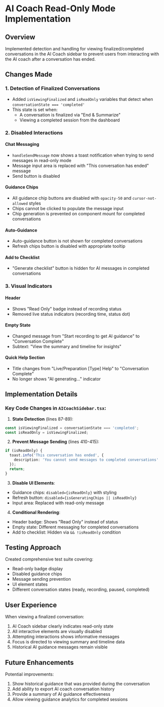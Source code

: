# AI Coach Read-Only Mode Implementation

## Overview
Implemented detection and handling for viewing finalized/completed conversations in the AI Coach sidebar to prevent users from interacting with the AI coach after a conversation has ended.

## Changes Made

### 1. Detection of Finalized Conversations
- Added `isViewingFinalized` and `isReadOnly` variables that detect when `conversationState === 'completed'`
- This state is set when:
  - A conversation is finalized via "End & Summarize"
  - Viewing a completed session from the dashboard

### 2. Disabled Interactions

#### Chat Messaging
- `handleSendMessage` now shows a toast notification when trying to send messages in read-only mode
- Message input area is replaced with "This conversation has ended" message
- Send button is disabled

#### Guidance Chips
- All guidance chip buttons are disabled with `opacity-50` and `cursor-not-allowed` styles
- Chips cannot be clicked to populate the message input
- Chip generation is prevented on component mount for completed conversations

#### Auto-Guidance
- Auto-guidance button is not shown for completed conversations
- Refresh chips button is disabled with appropriate tooltip

#### Add to Checklist
- "Generate checklist" button is hidden for AI messages in completed conversations

### 3. Visual Indicators

#### Header
- Shows "Read Only" badge instead of recording status
- Removed live status indicators (recording time, status dot)

#### Empty State
- Changed message from "Start recording to get AI guidance" to "Conversation Complete"
- Subtext: "View the summary and timeline for insights"

#### Quick Help Section
- Title changes from "Live/Preparation [Type] Help" to "Conversation Complete"
- No longer shows "AI generating..." indicator

## Implementation Details

### Key Code Changes in `AICoachSidebar.tsx`:

1. **State Detection** (lines 87-89):
```typescript
const isViewingFinalized = conversationState === 'completed';
const isReadOnly = isViewingFinalized;
```

2. **Prevent Message Sending** (lines 410-415):
```typescript
if (isReadOnly) {
  toast.info('This conversation has ended', {
    description: 'You cannot send messages to completed conversations'
  });
  return;
}
```

3. **Disable UI Elements**:
- Guidance chips: `disabled={isReadOnly}` with styling
- Refresh button: `disabled={isGeneratingChips || isReadOnly}`
- Input area: Replaced with read-only message

4. **Conditional Rendering**:
- Header badge: Shows "Read Only" instead of status
- Empty state: Different messaging for completed conversations
- Add to checklist: Hidden via `&& !isReadOnly` condition

## Testing Approach

Created comprehensive test suite covering:
- Read-only badge display
- Disabled guidance chips
- Message sending prevention
- UI element states
- Different conversation states (ready, recording, paused, completed)

## User Experience

When viewing a finalized conversation:
1. AI Coach sidebar clearly indicates read-only state
2. All interactive elements are visually disabled
3. Attempting interactions shows informative messages
4. Focus is directed to viewing summary and timeline data
5. Historical AI guidance messages remain visible

## Future Enhancements

Potential improvements:
1. Show historical guidance that was provided during the conversation
2. Add ability to export AI coach conversation history
3. Provide a summary of AI guidance effectiveness
4. Allow viewing guidance analytics for completed sessions
